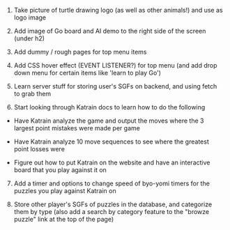 1. Take picture of turtle drawing logo (as well as other animals!) and use as logo image

2. Add image of Go board and AI demo to the right side of the screen (under h2)

3. Add dummy / rough pages for top menu items

4. Add CSS hover effect (EVENT LISTENER?) for top menu (and add drop down menu for certain items like 'learn to play Go')

5. Learn server stuff for storing user's SGFs on backend, and using fetch to grab them

6. Start looking through Katrain docs to learn how to do the following

- Have Katrain analyze the game and output the moves where the 3 largest point mistakes were made per game

- Have Katrain analyze 10 move sequences to see where the greatest point losses were

- Figure out how to put Katrain on the website and have an interactive board that you play against it on

7. Add a timer and options to change speed of byo-yomi timers for the puzzles you play against Katrain on

8. Store other player's SGFs of puzzles in the database, and categorize them by type (also add a search by category feature to the "browze puzzle" link at the top of the page)
